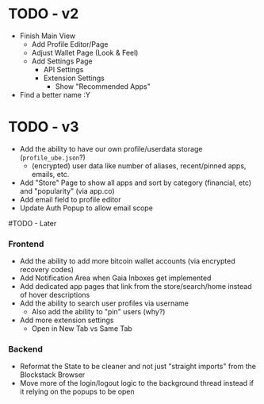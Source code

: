 # TODO - v2

- Finish Main View
  - Add Profile Editor/Page
  - Adjust Wallet Page (Look & Feel)
  - Add Settings Page
    - API Settings
    - Extension Settings
      - Show "Recommended Apps"
- Find a better name :Y

# TODO - v3
- Add the ability to have our own profile/userdata storage (`profile_ube.json`?)
  - (encrypted) user data like number of aliases, recent/pinned apps, emails, etc.
- Add "Store" Page to show all apps and sort by category (financial, etc) and "popularity" (via app.co)
- Add email field to profile editor
- Update Auth Popup to allow email scope


#TODO - Later

### Frontend

- Add the ability to add more bitcoin wallet accounts (via encrypted recovery codes)
- Add Notification Area when Gaia Inboxes get implemented
- Add dedicated app pages that link from the store/search/home instead of hover descriptions
- Add the ability to search user profiles via username
  - Also add the ability to "pin" users (why?)
- Add more extension settings
  - Open in New Tab vs Same Tab

### Backend
- Reformat the State to be cleaner and not just "straight imports" from the Blockstack Browser
- Move more of the login/logout logic to the background thread instead if it relying on the popups to be open
